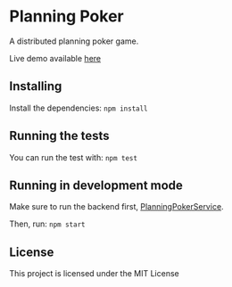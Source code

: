 # Planning Poker

A distributed planning poker game.

Live demo available [here](http://s3-eu-west-1.amazonaws.com/demo-kdelemme/planning-poker/index.html)

## Installing

Install the dependencies: `npm install`

## Running the tests

You can run the test with: `npm test`

## Running in development mode

Make sure to run the backend first, [PlanningPokerService](https://github.com/kdelemme/planning-poker-service).

Then, run: `npm start`

## License

This project is licensed under the MIT License


